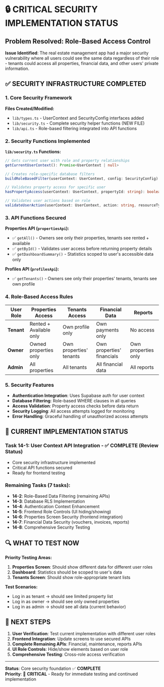 # 🔒 **CRITICAL SECURITY IMPLEMENTATION STATUS**

## **Problem Resolved: Role-Based Access Control**

**Issue Identified**: The real estate management app had a major security vulnerability where all users could see the same data regardless of their role - tenants could access all properties, financial data, and other users' private information.

## **✅ SECURITY INFRASTRUCTURE COMPLETED**

### **1. Core Security Framework**

**Files Created/Modified:**
- `lib/types.ts` - UserContext and SecurityConfig interfaces added
- `lib/security.ts` - Complete security helper functions (NEW FILE)
- `lib/api.ts` - Role-based filtering integrated into API functions

### **2. Security Functions Implemented**

**`lib/security.ts` Functions:**
```typescript
// Gets current user with role and property relationships
getCurrentUserContext(): Promise<UserContext | null>

// Creates role-specific database filters
buildRoleBasedFilter(userContext: UserContext, config: SecurityConfig): object

// Validates property access for specific user
hasPropertyAccess(userContext: UserContext, propertyId: string): boolean

// Validates user actions based on role
validateUserAction(userContext: UserContext, action: string, resourceType: string): boolean
```

### **3. API Functions Secured**

**Properties API (`propertiesApi`):**
- ✅ `getAll()` - Owners see only their properties, tenants see rented + available
- ✅ `getById()` - Validates user access before returning property details
- ✅ `getDashboardSummary()` - Statistics scoped to user's accessible data only

**Profiles API (`profilesApi`):**
- ✅ `getTenants()` - Owners see only their properties' tenants, tenants see own profile

### **4. Role-Based Access Rules**

| User Role | Properties Access | Tenants Access | Financial Data | Reports |
|-----------|------------------|----------------|----------------|---------|
| **Tenant** | Rented + Available only | Own profile only | Own payments only | No access |
| **Owner** | Owned properties only | Own properties' tenants | Own properties' financials | Own properties only |
| **Admin** | All properties | All tenants | All financial data | All reports |

### **5. Security Features**

- **Authentication Integration**: Uses Supabase auth for user context
- **Database Filtering**: Role-based WHERE clauses in all queries
- **Access Validation**: Property access checks before data return
- **Security Logging**: All access attempts logged for monitoring
- **Error Handling**: Graceful handling of unauthorized access attempts

## **🚧 CURRENT IMPLEMENTATION STATUS**

### **Task 14-1: User Context API Integration** - ✅ **COMPLETE (Review Status)**
- Core security infrastructure implemented
- Critical API functions secured
- Ready for frontend testing

### **Remaining Tasks (7 tasks):**
- **14-2**: Role-Based Data Filtering (remaining APIs)
- **14-3**: Database RLS Implementation
- **14-4**: Authentication Context Enhancement
- **14-5**: Frontend Role Controls (UI hiding/showing)
- **14-6**: Properties Screen Security (frontend integration)
- **14-7**: Financial Data Security (vouchers, invoices, reports)
- **14-8**: Comprehensive Security Testing

## **🔍 WHAT TO TEST NOW**

**Priority Testing Areas:**
1. **Properties Screen**: Should show different data for different user roles
2. **Dashboard**: Statistics should be scoped to user's data
3. **Tenants Screen**: Should show role-appropriate tenant lists

**Test Scenarios:**
- Log in as tenant → should see limited property list
- Log in as owner → should see only owned properties
- Log in as admin → should see all data (current behavior)

## **🚀 NEXT STEPS**

1. **User Verification**: Test current implementation with different user roles
2. **Frontend Integration**: Update screens to use secured APIs
3. **Complete Remaining APIs**: Financial, maintenance, reports APIs
4. **UI Role Controls**: Hide/show elements based on user role
5. **Comprehensive Testing**: Cross-role access verification

---

**Status**: Core security foundation ✅ **COMPLETE**  
**Priority**: 🔴 **CRITICAL** - Ready for immediate testing and continued implementation 